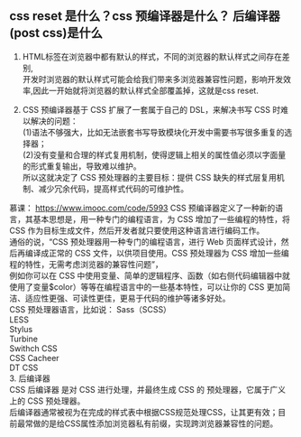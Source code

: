 ## css reset 是什么？css 预编译器是什么？ 后编译器(post css)是什么

1. HTML标签在浏览器中都有默认的样式，不同的浏览器的默认样式之间存在差别,  
开发时浏览器的默认样式可能会给我们带来多浏览器兼容性问题，影响开发效率,因此一开始就将浏览器的默认样式全部覆盖掉，这就是css reset.      
 
2. CSS 预编译器基于 CSS 扩展了一套属于自己的 DSL，来解决书写 CSS 时难以解决的问题：    
   (1)语法不够强大，比如无法嵌套书写导致模块化开发中需要书写很多重复的选择器；   
   (2)没有变量和合理的样式复用机制，使得逻辑上相关的属性值必须以字面量的形式重复输出，导致难以维护。   
   所以这就决定了 CSS 预处理器的主要目标：提供 CSS 缺失的样式层复用机制、减少冗余代码，提高样式代码的可维护性。  
   
慕课： https://www.imooc.com/code/5993
CSS 预编译器定义了一种新的语言，其基本思想是，用一种专门的编程语言，为 CSS 增加了一些编程的特性，将 CSS 作为目标生成文件，然后开发者就只要使用这种语言进行编码工作。   
通俗的说，“CSS 预处理器用一种专门的编程语言，进行 Web 页面样式设计，然后再编译成正常的 CSS 文件，以供项目使用。CSS 预处理器为 CSS 增加一些编程的特性，无需考虑浏览器的兼容性问题”，   
例如你可以在 CSS 中使用变量、简单的逻辑程序、函数（如右侧代码编辑器中就使用了变量$color）等等在编程语言中的一些基本特性，可以让你的 CSS 更加简洁、适应性更强、可读性更佳，更易于代码的维护等诸多好处。   
   CSS 预处理器语言，比如说：
   Sass（SCSS）  
   LESS   
   Stylus   
   Turbine   
   Swithch CSS  
   CSS Cacheer  
   DT CSS  
3. 后编译器     
CSS 后编译器 是对 CSS 进行处理，并最终生成 CSS 的 预处理器，它属于广义上的 CSS 预处理器。   
后编译器通常被视为在完成的样式表中根据CSS规范处理CSS，让其更有效；目前最常做的是给CSS属性添加浏览器私有前缀，实现跨浏览器兼容性的问题。  
 
 




